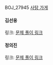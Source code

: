 BOJ_27945 [사탕 가게](https://www.acmicpc.net/problem/4781)<br>

#### 김선웅
링크: [문제 풀이 링크]()

#### 정의진
링크: [문제 풀이 링크](https://github.com/uijin-j/algorithm-coding-test/tree/main/%EB%B0%B1%EC%A4%80/Gold/4781.%E2%80%85%EC%82%AC%ED%83%95%E2%80%85%EA%B0%80%EA%B2%8C)
